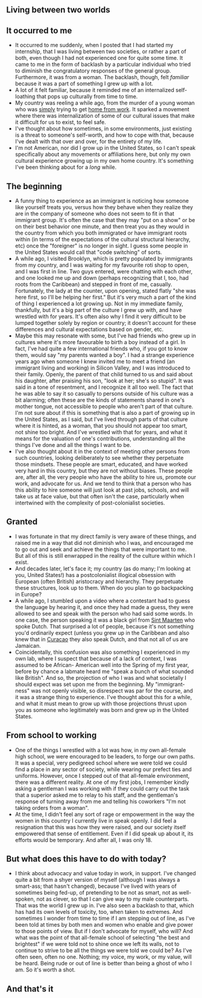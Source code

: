 ## Living between two worlds

## It occurred to me
- It occurred to me suddenly, when I posted that I had started my internship, that I was living between two societies, or rather a part of both, even though
I had not experienced one for quite some time. It came to me in the form of backlash by a particular individual who tried to diminish the congratulatory 
responses of the general group. Furthermore, it was from a woman. The backlash, though, felt *familiar* because it was a part of something I grew up with a lot.
- A lot of it felt familiar, because it reminded me of an internalized self-loathing that pops up culturally from time to time.
- My country was reeling a while ago, from the murder of a young woman who was [simply](https://trinidadexpress.com/newsextra/2-suspects-confessed-to-robbing-andrea-who-just-wanted-to-go-home/article_b8c3ca7c-6afd-11eb-b47c-9bc7441fbdda.html) trying to get [home from work](http://www.guardian.co.tt/news/police-hold-four-in-search-of-angel-andrea-6.2.1283419.86fbc6d06c). It sparked a movement where there was internalization of some of our cultural issues that make it difficult
for us to exist, to feel safe.
- I've thought about how sometimes, in some environments, just existing is a threat to someone's self-worth, and how to cope with that, because I've dealt with
that over and over, for the entirety of my life.
- I'm not American, nor did I grow up in the United States, so I can't speak specifically about any movements or affiliations here, but only my own cultural
experience growing up in my own home country. It's something I've been thinking about for a *long* while.

## The beginning
- A funny thing to experience as an immigrant is noticing how someone like yourself treats you, versus how they behave when they realize they are in the 
company of someone who does not seem to fit in that immigrant group. It's often the case that they may "put on a show" or be on their best behavior one
minute, and then treat you as they would in the country from which you both immigrated or have immigrant roots within (in terms of the expectations of the
cultural structural hierarchy, etc) once the "foreigner" is no longer in sight. I guess some people in the United States would call that "code switching" of sorts.
- A while ago, I visited Brooklyn, which is pretty populated by immigrants from my country, and I was waiting for my favourite roti shop to open, and I was
first in line. Two guys entered, were chatting with each other, and one looked me up and down (perhaps recognizing that I, too, had roots from the Caribbean) and stepped in front of me, casually. Fortunately, the lady
at the counter, upon opening, stated flatly "she was here first, so I'll be helping her first." But it's very much a part of the kind of thing I experienced
a lot growing up. Not in my immediate family, thankfully, but it's a big part of the culture I grew up with, and have wrestled with for years. 
It's often also why I find it very difficult to be lumped together solely by region or country; it doesn't account for these differences and cultural expectations
based on gender, etc.
- Maybe this may resonate with some, but I've had friends who grew up in cultures where it's more favourable to birth a boy instead of a girl. In fact,
I've had quite a few international friends who, if you got to know them, would say "my parents wanted a boy". I had a strange experience years ago 
when someone I knew invited me to meet a friend (an immigrant living and working) in Silicon Valley, and I was introduced to their family. Openly, the parent of that child turned to us
and said about his daughter, after praising his son, "look at her; she's so stupid". It was said in a tone of resentment, and I recognize it all too well.
The fact that he was able to say it so casually to persons outside of his culture was a bit alarming; often these are the kinds of statements shared in one's 
mother tongue, not accessible to people who aren't part of that culture.
I'm not sure about if this is something that is also a part of growing up in the United States, as I said, but I've lived through parts of that culture 
where it is hinted, as a woman, that you should not appear too smart, not shine too bright. And I've wrestled with that for years, and what it means for
the valuation of one's contributions, understanding all the things I've done and all the things I want to be.
- I've also thought about it in the context of meeting other persons from such countries, looking deliberately to see whether they perpetuate those mindsets.
These people are smart, educated, and have worked very hard in this country, but they are not without biases. These people are, after all, the very people who have the ability to hire us, promote our work, and advocate for us. And we tend to think that a person
who has this ability to hire someone will just look at past jobs, schools, and will take us at face value, but that often isn't the case, particularly when
intertwined with the complexity of post-colonialist societies. 

## Granted
- I was fortunate in that my direct family is very aware of these things, and raised me in a way that did not diminish who I was, and encouraged me 
to go out and seek and achieve the things that were important to me. But all of this is still enwrapped in the reality of the culture within which I exist.
- And decades later, let's face it; my country (as do many; I'm looking at you, United States!) has a postcolonialist illogical obsession with European (often
British) aristocracy and hierarchy. They perpetuate these structures, look up to them. When do you plan to go backpacking in Europe?
- A while ago, I stumbled upon a video where a contestant had to guess the language by hearing it, and once they had made a guess, they were allowed to see
and speak with the person who had said some words. In one case, the person speaking it was a black girl from [Sint Maarten](https://en.wikipedia.org/wiki/Sint_Maarten) who spoke Dutch. That surprised a lot
of people, because it's not something you'd ordinarily expect (unless you grew up in the Caribbean and also knew that in [Curacao](https://en.wikipedia.org/wiki/Cura%C3%A7ao) they also speak Dutch, and that not all of us are Jamaican.
- Coincidentally, this confusion was also something I experienced in my own lab, where I suspect that because of a lack of context, I was assumed to be African-
American well into the Spring of my first year, before by chance a labmate heard me "speak a bunch of what sounded like British". And so, the projection of who 
I was and what societally I should expect was set upon me from the beginning. My "immigrant-ness" was not openly visible, so disrespect was par for the course, and it was a strange thing to experience. I've thought about this for a while, and what it must mean to grow up with those projections thrust upon you as someone who legitimately was born and grew up in the United States.

## From school to working
- One of the things I wrestled with a lot was how, in my own all-female high school, we were encouraged to be leaders, to forge our own paths. It was a special, very
pedigreed school where we were told we could find a place in any sector of society, while wearing our prefect ties and uniforms. However, once I stepped out of that all-female environment, there was
a different reality. At one of my first jobs, I remember kindly asking a gentleman I was working with if they could carry out the task that a superior asked
me to relay to his staff, and the gentleman's response of turning away from me and telling his coworkers "I'm not taking orders from a woman".
- At the time, I didn't feel any sort of rage or empowerment in the way the women in this country I currently live in speak openly. I did feel a resignation
that this was how they were raised, and our society itself empowered that sense of entitlement. Even if I did speak up about it, its efforts would be temporary.
And after all, I was only 18.

## But what does this have to do with today?
- I think about advocacy and value today in work, in support. I've changed quite a bit from a shyer version of myself (although I was always a smart-ass; that
hasn't changed), because I've lived with years of sometimes being fed-up, of pretending to be not as smart, not as well-spoken, not as clever, so that I can
give way to my male counterparts. That was the world I grew up in. I've also seen a backlash to that, which has had its own levels of toxicity, too, when taken
to extremes. And sometimes I wonder from time to time if I am stepping out of line, as I've been told at times by both men and women who enable and give power to those points of view. But if I don't advocate for myself, who will? And what was the point of that all-female school of selecting "the best and brightest" if 
we were told not to shine once we left its walls, not to continue to strive to be all the things we were told we could be?
As I've often seen, often no one. Nothing; my voice, my work, or my value, will be heard. Being rude or out of line is better than being a ghost of who I am. 
So it's worth a shot.

## And that's it
